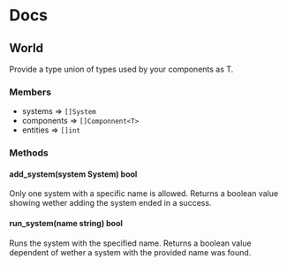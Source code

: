 # Docs


## World<T>
Provide a type union of types used by your components as T.

### Members
 - systems 		=> `[]System`
 - components	=> `[]Componnent<T>`
 - entities 	=> `[]int`

### Methods

#### add_system(system System) bool
Only one system with a specific name is allowed.
Returns a boolean value showing wether adding the system ended in a success.

#### run_system(name string) bool
Runs the system with the specified name.
Returns a boolean value dependent of wether a system with the provided name was found.
